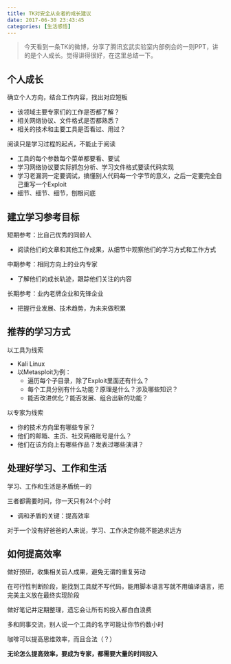 ```yaml
---
title: TK对安全从业者的成长建议
date: 2017-06-30 23:43:45
categories: [生活感悟]
---
```


> 今天看到一条TK的微博，分享了腾讯玄武实验室内部例会的一则PPT，讲的是个人成长。觉得讲得很好，在这里总结一下。

<!-- more -->

## 个人成长

确立个人方向，结合工作内容，找出对应短板

- 该领域主要专家们的工作是否都了解？
- 相关网络协议、文件格式是否都熟悉？
- 相关的技术和主要工具是否看过、用过？

阅读只是学习过程的起点，不能止于阅读

- 工具的每个参数每个菜单都要看、要试
- 学习网络协议要实际抓包分析、学习文件格式要读代码实现
- 学习老漏洞一定要调试，搞懂别人代码每一个字节的意义，之后一定要完全自己重写一个Exploit
- 细节、细节、细节，刨根问底

## 建立学习参考目标

短期参考：比自己优秀的同龄人

- 阅读他们的文章和其他工作成果，从细节中观察他们的学习方式和工作方式

中期参考：相同方向上的业内专家

- 了解他们的成长轨迹，跟踪他们关注的内容

长期参考：业内老牌企业和先锋企业

- 把握行业发展、技术趋势，为未来做积累

## 推荐的学习方式

以工具为线索

- Kali Linux
- 以Metasploit为例：
    - 遍历每个子目录，除了Exploit里面还有什么？
    - 每个工具分别有什么功能？原理是什么？涉及哪些知识？
    - 能否改进优化？能否发展、组合出新的功能？

以专家为线索

- 你的技术方向里有哪些专家？
- 他们的邮箱、主页、社交网络账号是什么？
- 他们在该方向上有哪些作品？发表过哪些演讲？

## 处理好学习、工作和生活

学习、工作和生活是矛盾统一的

三者都需要时间，你一天只有24个小时

- 调和矛盾的关键：提高效率

对于一个没有好爸爸的人来说，学习、工作决定你能不能追求远方

## 如何提高效率

做好预研，收集相关前人成果，避免无谓的重复劳动

在可行性判断阶段，能找到工具就不写代码，能用脚本语言写就不用编译语言，把完美主义放在最终实现阶段

做好笔记并定期整理，遗忘会让所有的投入都白白浪费

多和同事交流，别人说一个工具的名字可能让你节约数小时

咖啡可以提高思维效率，而且合法（？）

**无论怎么提高效率，要成为专家，都需要大量的时间投入**
